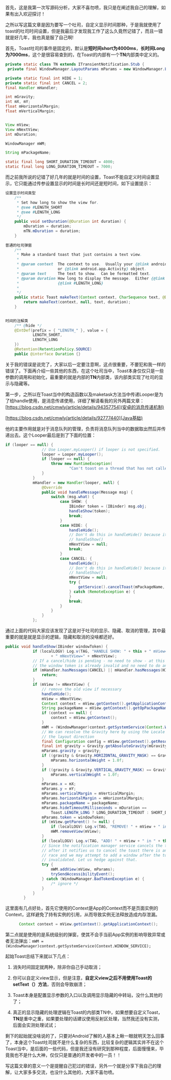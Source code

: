  首先，这是我第一次写源码分析，大家不喜勿喷，我只是在阐述我自己的理解，如果有出入欢迎探讨！

之所以写这篇文章是因为要写一个吐司，自定义显示时间那种，于是我就使用了toast的吐司时间设置，但是我最后才发现我工作了这么久竟然记错了，而且一错就是好几年，我也真是服了自己啊!

首先，Toast吐司的事件是固定的，默认是**短时间short为4000ms**，**长时间Long为7000ms**，这个是很容易查到的，在Toast的内部有一个**TN**内部类中定义的。

```java
private static class TN extends ITransientNotification.Stub {
 private final WindowManager.LayoutParams mParams = new WindowManager.LayoutParams();private static final int SHOW = 0;  

private static final int HIDE = 1;  
private static final int CANCEL = 2;  
final Handler mHandler;  

int mGravity;  
int mX, mY;  
float mHorizontalMargin;  
float mVerticalMargin;  


View mView;  
View mNextView;  
int mDuration;  

WindowManager mWM;  

String mPackageName;  

static final long SHORT_DURATION_TIMEOUT = 4000;  
static final long LONG_DURATION_TIMEOUT = 7000;
```

而之前我所说的记错了好几年的就是时间的设置，Toast不能自定义时间设置显示，它只能通过传参设置显示的时间是长时间还是短时间，如下设置提示：

```java
设置显示时间类型
    /**
     * Set how long to show the view for.
     * @see #LENGTH_SHORT
     * @see #LENGTH_LONG
     */
    public void setDuration(@Duration int duration) {
        mDuration = duration;
        mTN.mDuration = duration;
    }
    
普通的吐司弹窗
    /**
     * Make a standard toast that just contains a text view.
     *
     * @param context  The context to use.  Usually your {@link android.app.Application}
     *                 or {@link android.app.Activity} object.
     * @param text     The text to show.  Can be formatted text.
     * @param duration How long to display the message.  Either {@link #LENGTH_SHORT} or
     *                 {@link #LENGTH_LONG}
     *
     */
    public static Toast makeText(Context context, CharSequence text, @Duration int duration) {
        return makeText(context, null, text, duration);
    }
    

时间的注解类
    /** @hide */
    @IntDef(prefix = { "LENGTH_" }, value = {
            LENGTH_SHORT,
            LENGTH_LONG
    })
    @Retention(RetentionPolicy.SOURCE)
    public @interface Duration {}

```

关于我的错误是说完了，大家以后一定要注意啊，这点很重要，不要犯和我一样的错误了。下面再介绍一些其他的东西，在这个吐司当中，Toast本身仅仅只是一些参数的调用和初始化，最重要的就是内部的**TN**内部类，该内部类实现了吐司的显示与隐藏等。

第一步，之所以在Toast当中的构造函数以及maketask方法当中传递Looper是为了给handle使用，是消息传递使用，详细了解请看我的另外两篇文章：[https://blog.csdn.net/cmwly/article/details/94357754](安卓的消息传递机制)

[https://blog.csdn.net/cmwly/article/details/92777440](Java基础)

他的主要作用就是对于消息队列的管理，负责将消息队列当中的数据取出然后并传递出去。这个Looper最后是到了下面的位置：

```java
if (looper == null) {
                // Use Looper.myLooper() if looper is not specified.
                looper = Looper.myLooper();
                if (looper == null) {
                    throw new RuntimeException(
                            "Can't toast on a thread that has not called Looper.prepare()");
                }
            }
            mHandler = new Handler(looper, null) {
                @Override
                public void handleMessage(Message msg) {
                    switch (msg.what) {
                        case SHOW: {
                            IBinder token = (IBinder) msg.obj;
                            handleShow(token);
                            break;
                        }
                        case HIDE: {
                            handleHide();
                            // Don't do this in handleHide() because it is also invoked by
                            // handleShow()
                            mNextView = null;
                            break;
                        }
                        case CANCEL: {
                            handleHide();
                            // Don't do this in handleHide() because it is also invoked by
                            // handleShow()
                            mNextView = null;
                            try {
                                getService().cancelToast(mPackageName, TN.this);
                            } catch (RemoteException e) {
                            }
                            break;
                        }
                    }
                }
            };
```

通过上面的代码大家应该发现了这是对于吐司的显示、隐藏、取消的管理，其中最重要的就是就是显示的逻辑，隐藏和取消的没啥都还好。

```java
public void handleShow(IBinder windowToken) {
            if (localLOGV) Log.v(TAG, "HANDLE SHOW: " + this + " mView=" + mView
                    + " mNextView=" + mNextView);
            // If a cancel/hide is pending - no need to show - at this point
            // the window token is already invalid and no need to do any work.
            if (mHandler.hasMessages(CANCEL) || mHandler.hasMessages(HIDE)) {
                return;
            }
            if (mView != mNextView) {
                // remove the old view if necessary
                handleHide();
                mView = mNextView;
                Context context = mView.getContext().getApplicationContext();
                String packageName = mView.getContext().getOpPackageName();
                if (context == null) {
                    context = mView.getContext();
                }
                mWM = (WindowManager)context.getSystemService(Context.WINDOW_SERVICE);
                // We can resolve the Gravity here by using the Locale for getting
                // the layout direction
                final Configuration config = mView.getContext().getResources().getConfiguration();
                final int gravity = Gravity.getAbsoluteGravity(mGravity, config.getLayoutDirection());
                mParams.gravity = gravity;
                if ((gravity & Gravity.HORIZONTAL_GRAVITY_MASK) == Gravity.FILL_HORIZONTAL) {
                    mParams.horizontalWeight = 1.0f;
                }
                if ((gravity & Gravity.VERTICAL_GRAVITY_MASK) == Gravity.FILL_VERTICAL) {
                    mParams.verticalWeight = 1.0f;
                }
                mParams.x = mX;
                mParams.y = mY;
                mParams.verticalMargin = mVerticalMargin;
                mParams.horizontalMargin = mHorizontalMargin;
                mParams.packageName = packageName;
                mParams.hideTimeoutMilliseconds = mDuration ==
                    Toast.LENGTH_LONG ? LONG_DURATION_TIMEOUT : SHORT_DURATION_TIMEOUT;
                mParams.token = windowToken;
                if (mView.getParent() != null) {
                    if (localLOGV) Log.v(TAG, "REMOVE! " + mView + " in " + this);
                    mWM.removeView(mView);
                }
                if (localLOGV) Log.v(TAG, "ADD! " + mView + " in " + this);
                // Since the notification manager service cancels the token right
                // after it notifies us to cancel the toast there is an inherent
                // race and we may attempt to add a window after the token has been
                // invalidated. Let us hedge against that.
                try {
                    mWM.addView(mView, mParams);
                    trySendAccessibilityEvent();
                } catch (WindowManager.BadTokenException e) {
                    /* ignore */
                }
            }
        }
```

这里面有几点好处，首先它使用的Context是App的Context而不是页面实例的Context，这样避免了持有实例的引用，从而导致实例无法释放造成内存泄漏。

```java
      Context context = mView.getContext().getApplicationContext();
```

第二点就是使用的是系统级别的弹窗，使其不会手当前App实例的影响导致异常或者无法弹出：`mWM = (WindowManager)context.getSystemService(Context.WINDOW_SERVICE);`

起始Toast总结下来就以下几点：

1. 消失时间固定就两种，除非你自己手动取消；

2. 你可以自定义view显示，但是注意，**自定义view之后不用使用Toast的setText（）方法**，否则会导致崩溃；

3. Toast本身是配置显示参数的入口以及调用显示隐藏的中转站，没什么其他的了；

4. 真正的显示隐藏的处理逻辑在Toast的内部类TN中，如果想要自定义Toast，**TN**是重中之重，如果要处理的话建议使用反射区处理，当然我还没有实测，后面会实测处理试试；

剩下的起始就没啥说的了，只要对Android了解的人基本上瞅一眼就明天怎么回事了，本身这个Toast吐司就不是什么复杂的东西，比较复杂的逻辑其实并不在这个Toast当中，是后面的一些代码，但是我还没有研究到那种程度，后面慢慢来，毕竟我也不是什么大神，仅仅只是普通的开发者中的一员！！    

写这篇文章的意义一个是提醒自己犯过的错误，另外一个就是分享下我自己的理解，让大家多多交流，也没什么其他的，大家不喜勿喷。
